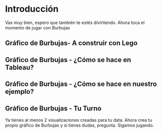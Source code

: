 ﻿# Introducción 
Vas muy bien, espero que también te estés divirtiendo. Ahora toca el momento de jugar con Burbujas

## Gráfico de Burbujas- A construir con Lego

## Gráfico de Burbujas - ¿Cómo se hace en Tableau?

## Gráfico de Burbujas - ¿Cómo se hace en nuestro ejemplo?

## Gráfico de Burbujas - Tu Turno 
Ya tienes al menos 2 visualizaciones creadas para tu data. Ahora crea tu propio gráfico de Burbujas y si tienes dudas, pregunta. Sigamos jugando. 
